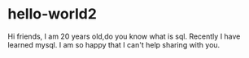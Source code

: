 # hello-world2

Hi friends,
   I am 20 years old,do you know what is sql. 
   Recently I have learned mysql. I am so happy that I can't help sharing with you.
